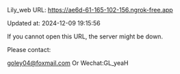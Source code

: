 Lily_web URL: https://ae6d-61-165-102-156.ngrok-free.app

Updated at: 2024-12-09 19:15:56

If you cannot open this URL, the server might be down.

Please contact: 

goley04@foxmail.com Or Wechat:GL_yeaH